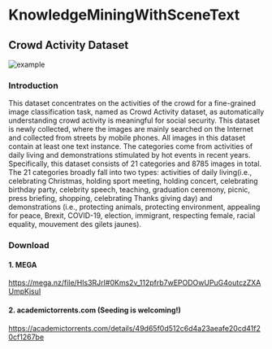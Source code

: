 # KnowledgeMiningWithSceneText
## Crowd Activity Dataset
![example](https://user-images.githubusercontent.com/33376945/160324328-57f3e81e-815e-4664-8685-3201e0b7919a.png)
### Introduction
This dataset concentrates on the activities of the crowd for a fine-grained image classification task, named as Crowd Activity dataset, as automatically understanding crowd activity is meaningful for social security. This dataset is newly collected, where the images are mainly searched on the Internet and collected from streets by mobile phones. All images in this dataset contain at least one text instance. The categories come from activities of daily living and demonstrations stimulated by hot events in recent years. Specifically, this dataset consists of 21 categories and 8785 images in total. The 21 categories broadly fall into two types: activities of daily living(i.e., celebrating Christmas, holding sport meeting, holding concert, celebrating birthday party, celebrity speech, teaching, graduation ceremony, picnic, press briefing, shopping, celebrating Thanks giving day) and demonstrations (i.e., protecting animals, protecting environment, appealing for peace, Brexit, COVID-19, election, immigrant, respecting female, racial equality, mouvement des gilets jaunes).
### Download
#### 1. MEGA
https://mega.nz/file/HIs3RJrI#0Kms2v_112pfrb7wEPODOwUPuG4outczZXAUmpKjsuI
#### 2. academictorrents.com (**Seeding is welcoming!**)
https://academictorrents.com/details/49d65f0d512c6d4a23aeafe20cd41f20cf1267be
